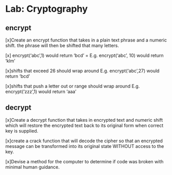 # Lab: Cryptography

## encrypt

[x]Create an encrypt function that takes in a plain text phrase and a numeric shift.
the phrase will then be shifted that many letters.

[x] encrypt(‘abc’,1) would return ‘bcd’ = E.g. encrypt(‘abc’, 10) would return ‘klm’

[x]shifts that exceed 26 should wrap around
E.g. encrypt(‘abc’,27) would return ‘bcd’

[x]shifts that push a letter out or range should wrap around
E.g. encrypt(‘zzz’,1) would return ‘aaa’


## decrypt

[x]Create a decrypt function that takes in encrypted text and numeric shift which will restore the encrypted text back to its original form when correct key is supplied.

[x]create a crack function that will decode the cipher so that an encrypted message can be transformed into its original state WITHOUT access to the key.

[x]Devise a method for the computer to determine if code was broken with minimal human guidance.
